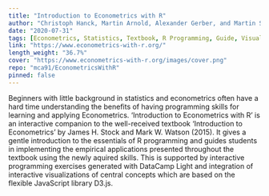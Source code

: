 ```yaml
---
title: "Introduction to Econometrics with R"
author: "Christoph Hanck, Martin Arnold, Alexander Gerber, and Martin Schmelzer"
date: "2020-07-31"
tags: [Econometrics, Statistics, Textbook, R Programming, Guide, Visualization]
link: "https://www.econometrics-with-r.org/"
length_weight: "36.7%"
cover: "https://www.econometrics-with-r.org/images/cover.png"
repo: "mca91/EconometricsWithR"
pinned: false
---
```


Beginners with little background in statistics and econometrics often have a hard time understanding the benefits of having programming skills for learning and applying Econometrics. ‘Introduction to Econometrics with R’ is an interactive companion to the well-received textbook ‘Introduction to Econometrics’ by James H. Stock and Mark W. Watson (2015). It gives a gentle introduction to the essentials of R programming and guides students in implementing the empirical applications presented throughout the textbook using the newly aquired skills. This is supported by interactive programming exercises generated with DataCamp Light and integration of interactive visualizations of central concepts which are based on the flexible JavaScript library D3.js.
